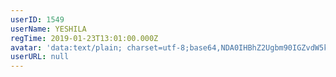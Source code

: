 ```yaml
---
userID: 1549
userName: YESHILA
regTime: 2019-01-23T13:01:00.000Z
avatar: 'data:text/plain; charset=utf-8;base64,NDA0IHBhZ2Ugbm90IGZvdW5kCg=='
userURL: null
---
```



